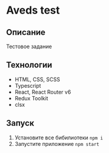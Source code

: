 # Aveds test

## Описание

Тестовое задание

## Технологии

-   HTML, CSS, SCSS
-   Typescript
-   React, React Router v6
-   Redux Toolkit
-   clsx

## Запуск

1. Установите все бибилиотеки `npm i`
2. Запустите приложение `npm start`
